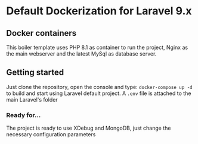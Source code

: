 # Default Dockerization for Laravel 9.x
## Docker containers
This boiler template uses PHP 8.1 as container to run the project, Nginx as the main webserver and the latest MySql as database server.
## Getting started
Just clone the repository, open the console and type: `docker-compose up -d` to build and start using Laravel default project.
A `.env` file is attached to the main Laravel's folder
### Ready for...
The project is ready to use XDebug and MongoDB, just change the necessary configuration parameters
